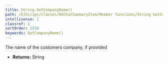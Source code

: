 ```yaml
---
title: String GetCompanyName()
path: /EJScript/Classes/NSChatSummaryItem/Member functions/String GetCompanyName()
intellisense: 1
classref: 1
sortOrder: 1538
keywords: GetCompanyName()
---
```



The name of the customers company, if provided



* **Returns:** String


